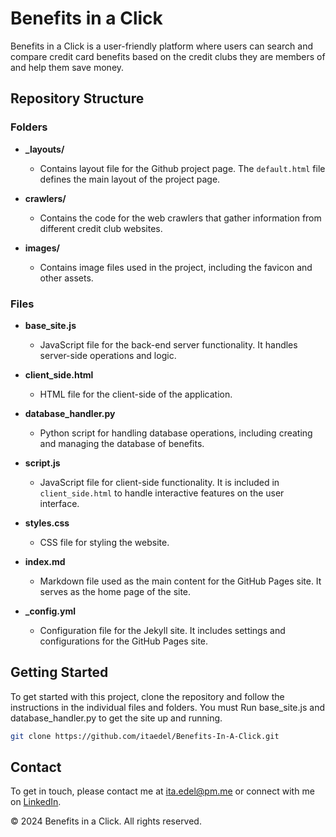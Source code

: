 # Benefits in a Click

Benefits in a Click is a user-friendly platform where users can search and compare credit card benefits based on the credit clubs they are members of and help them save money.
## Repository Structure

### Folders

- **_layouts/**
  - Contains layout file for the Github project page. The `default.html` file defines the main layout of the project page.

- **crawlers/**
  - Contains the code for the web crawlers that gather information from different credit club websites.

- **images/**
  - Contains image files used in the project, including the favicon and other assets.

### Files
- **base_site.js**
  - JavaScript file for the back-end server functionality. It handles server-side operations and logic.

- **client_side.html**
  - HTML file for the client-side of the application.

- **database_handler.py**
  - Python script for handling database operations, including creating and managing the database of benefits.

- **script.js**
  - JavaScript file for client-side functionality. It is included in `client_side.html` to handle interactive features on the user interface.

- **styles.css**
  - CSS file for styling the website.

- **index.md**
  - Markdown file used as the main content for the GitHub Pages site. It serves as the home page of the site.

- **_config.yml**
  - Configuration file for the Jekyll site. It includes settings and configurations for the GitHub Pages site.


## Getting Started

To get started with this project, clone the repository and follow the instructions in the individual files and folders.
You must Run base_site.js and database_handler.py to get the site up and running.

```bash
git clone https://github.com/itaedel/Benefits-In-A-Click.git
```

## Contact
To get in touch, please contact me at [ita.edel@pm.me](mailto:ita.edel@pm.me) or connect with me on [LinkedIn](https://www.linkedin.com/in/itamar-edelstein-868897204/).


© 2024 Benefits in a Click. All rights reserved.